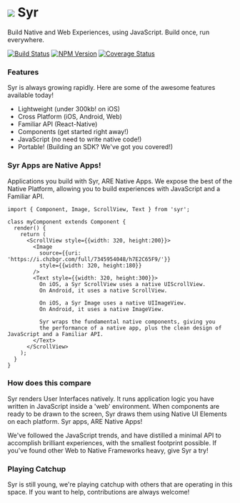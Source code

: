 # ![](https://user-images.githubusercontent.com/328000/29147428-d6619ef2-7d1b-11e7-9cbd-286b7ae5fe49.png) Syr

Build Native and Web Experiences, using JavaScript. Build once, run everywhere.

[![Build Status](https://travis-ci.org/dmikey/syr.svg?branch=master)](https://travis-ci.org/dmikey/syr)
[![NPM Version](https://img.shields.io/npm/v/syr.svg)](https://npmjs.org/package/syr)
[![Coverage Status](https://coveralls.io/repos/github/dmikey/syr/badge.svg?branch=master)](https://coveralls.io/github/dmikey/syr?branch=master)

### Features

Syr is always growing rapidly. Here are some of the awesome features available today!

* Lightweight (under 300kb! on iOS)
* Cross Platform (iOS, Android, Web)
* Familiar API (React-Native)
* Components (get started right away!)
* JavaScript (no need to write native code!)
* Portable! (Building an SDK? We've got you covered!)

### Syr Apps are Native Apps!

Applications you build with Syr, ARE Native Apps. We expose the best of the Native Platform, allowing you to build experiences with JavaScript and a Familiar API.

```
import { Component, Image, ScrollView, Text } from 'syr';

class myComponent extends Component {
  render() {
    return (
      <ScrollView style={{width: 320, height:200}}>
        <Image
          source={{uri: 'https://i.chzbgr.com/full/7345954048/h7E2C65F9/'}}
          style={{width: 320, height:180}}
        />
        <Text style={{width: 320, height:300}}>
          On iOS, a Syr ScrollView uses a native UIScrollView.
          On Android, it uses a native ScrollView.

          On iOS, a Syr Image uses a native UIImageView.
          On Android, it uses a native ImageView.

          Syr wraps the fundamental native components, giving you
          the performance of a native app, plus the clean design of JavaScript and a Familiar API.
        </Text>
      </ScrollView>
    );
  }
}
```

### How does this compare

Syr renders User Interfaces natively. It runs application logic you have written in JavaScript inside a 'web' environment. When components are ready to be drawn to the screen, Syr draws them using Native UI Elements on each platform. Syr apps, ARE Native Apps!

We've followed the JavaScript trends, and have distilled a minimal API to accomplish brilliant experiences, with the smallest footprint possible. If you've found other Web to Native Frameworks heavy, give Syr a try!

### Playing Catchup

Syr is still young, we're playing catchup with others that are operating in this space. If you want to help, contributions are always welcome!